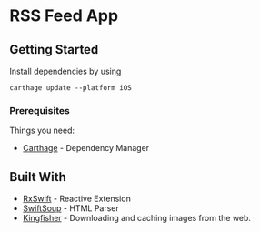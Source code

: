 # RSS Feed App

## Getting Started

Install dependencies by using 

```
carthage update --platform iOS
```

### Prerequisites

Things you need:
* [Carthage](https://github.com/Carthage/Carthage) - Dependency Manager

## Built With

* [RxSwift](https://github.com/ReactiveX/RxSwift) - Reactive Extension 
* [SwiftSoup](https://github.com/scinfu/SwiftSoup) - HTML Parser
* [Kingfisher](https://github.com/onevcat/Kingfisher) - Downloading and caching images from the web.
